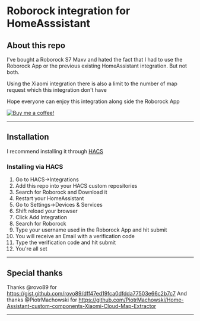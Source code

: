 # Roborock integration for HomeAsssistant


## About this repo
I've bought a Roborock S7 Maxv and hated the fact that I had to use the Roborock App or the previous existing HomeAssistant integration. But not both.

Using the Xiaomi integration there is also a limit to the number of map request which this integration don't have

Hope everyone can enjoy this integration along side the Roborock App

[![Buy me a coffee!](https://www.buymeacoffee.com/assets/img/custom_images/black_img.png)](https://www.buymeacoffee.com/humbertogontijo)

---

## Installation

I recommend installing it through [HACS](https://github.com/hacs/integration)

### Installing via HACS

1. Go to HACS->Integrations
2. Add this repo into your HACS custom repositories
3. Search for Roborock and Download it
4. Restart your HomeAssistant
5. Go to Settings->Devices & Services
6. Shift reload your browser
7. Click Add Integration
8. Search for Roborock
9. Type your username used in the Roborock App and hit submit
10. You will receive an Email with a verification code
11. Type the verification code and hit submit
12. You're all set


---

## Special thanks

Thanks @rovo89 for https://gist.github.com/rovo89/dff47ed19fca0dfdda77503e66c2b7c7
And thanks @PiotrMachowski for https://github.com/PiotrMachowski/Home-Assistant-custom-components-Xiaomi-Cloud-Map-Extractor

---
